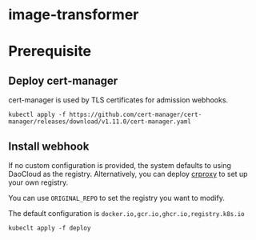 # image-transformer

# Prerequisite

## Deploy cert-manager

cert-manager is used by TLS certificates for admission webhooks.

```
kubectl apply -f https://github.com/cert-manager/cert-manager/releases/download/v1.11.0/cert-manager.yaml
```

## Install webhook

If no custom configuration is provided, the system defaults to using DaoCloud as the registry. Alternatively, you can deploy [crproxy](https://github.com/DaoCloud/crproxy) to set up your own registry.

You can use `ORIGINAL_REPO` to set the registry you want to modify.

The default configuration is `docker.io,gcr.io,ghcr.io,registry.k8s.io`

```
kubeclt apply -f deploy
```

